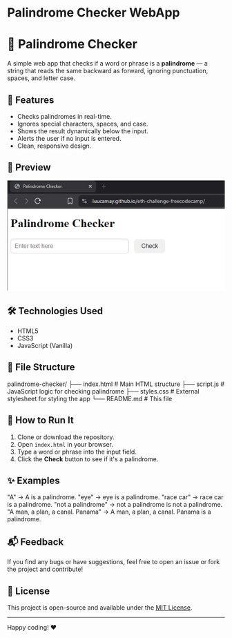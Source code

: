 # Palindrome Checker WebApp

# 🧠 Palindrome Checker

A simple web app that checks if a word or phrase is a **palindrome** — a string that reads the same backward as forward, ignoring punctuation, spaces, and letter case.

## 🚀 Features

- Checks palindromes in real-time.
- Ignores special characters, spaces, and case.
- Shows the result dynamically below the input.
- Alerts the user if no input is entered.
- Clean, responsive design.

## 📸 Preview

![Screenshot of Palindrome Checker UI](screenshot.png) <!-- Optional: Add a screenshot image here -->

## 🛠️ Technologies Used

- HTML5
- CSS3
- JavaScript (Vanilla)

## 📁 File Structure

palindrome-checker/
├── index.html # Main HTML structure
├── script.js # JavaScript logic for checking palindrome
├── styles.css # External stylesheet for styling the app
└── README.md # This file

## 🔧 How to Run It

1. Clone or download the repository.
2. Open `index.html` in your browser.
3. Type a word or phrase into the input field.
4. Click the **Check** button to see if it's a palindrome.

## ✨ Examples

"A" → A is a palindrome.
"eye" → eye is a palindrome.
"race car" → race car is a palindrome.
"not a palindrome" → not a palindrome is not a palindrome.
"A man, a plan, a canal. Panama" → A man, a plan, a canal. Panama is a palindrome.

## 📬 Feedback

If you find any bugs or have suggestions, feel free to open an issue or fork the project and contribute!

## 📄 License

This project is open-source and available under the [MIT License](LICENSE).

---

Happy coding! ❤️
